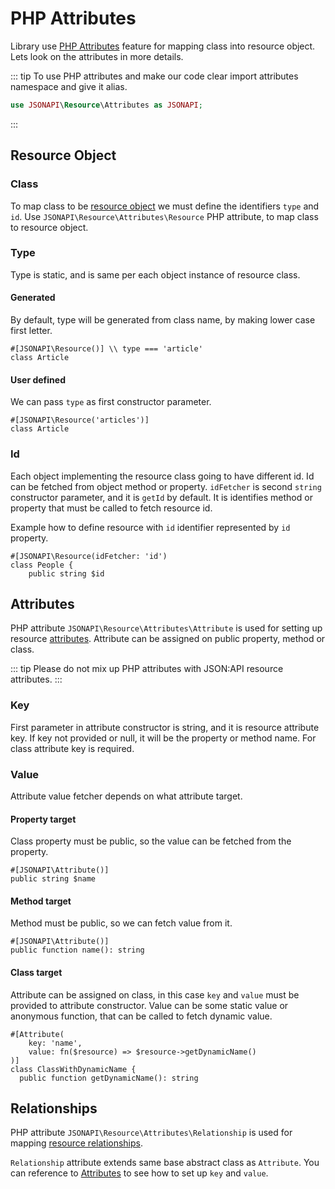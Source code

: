 # PHP Attributes
Library use [PHP Attributes](https://www.php.net/manual/en/language.attributes.overview.php) feature for mapping class into resource object.
Lets look on the attributes in more details.

::: tip
To use PHP attributes and make our code clear import attributes namespace and give it alias.
```php
use JSONAPI\Resource\Attributes as JSONAPI;
```
:::

## Resource Object
### Class
To map class to be [resource object](https://jsonapi.org/format/#document-resource-objects) we must define the identifiers `type` and `id`.
Use `JSONAPI\Resource\Attributes\Resource` PHP attribute, to map class to resource object.

### Type
Type is static, and is same per each object instance of resource class.

#### Generated
By default, type will be generated from class name, by making lower case first letter.
```php{1}
#[JSONAPI\Resource()] \\ type === 'article'
class Article
```

#### User defined
We can pass `type` as first constructor parameter.

```php{1}
#[JSONAPI\Resource('articles')]
class Article
```

### Id
Each object implementing the resource class going to have different id.
Id can be fetched from object method or property.
`idFetcher` is second `string` constructor parameter, and it is `getId` by default.
It is identifies method or property that must be called to fetch resource id.

Example how to define resource with `id` identifier represented by `id` property.
```php{1}
#[JSONAPI\Resource(idFetcher: 'id')
class People {
    public string $id
```

## Attributes
PHP attribute `JSONAPI\Resource\Attributes\Attribute` is used for setting up resource [attributes](https://jsonapi.org/format/#document-resource-object-attributes).
Attribute can be assigned on public property, method or class.

::: tip
Please do not mix up PHP attributes with JSON:API resource attributes.
:::

### Key
First parameter in attribute constructor is string, and it is resource attribute key.
If key not provided or null, it will be the property or method name.
For class attribute key is required.

### Value
Attribute value fetcher depends on what attribute target.

#### Property target
Class property must be public, so the value can be fetched from the property.

```php{1}
#[JSONAPI\Attribute()]
public string $name
```

#### Method target
Method must be public, so we can fetch value from it.

```php{1}
#[JSONAPI\Attribute()]
public function name(): string
```

#### Class target
Attribute can be assigned on class, in this case `key` and `value` must be provided to attribute constructor.
Value can be some static value or anonymous function, that can be called to fetch dynamic value.
```php{1-4}
#[Attribute(
    key: 'name',
    value: fn($resource) => $resource->getDynamicName()
)]
class ClassWithDynamicName {
  public function getDynamicName(): string
```

## Relationships
PHP attribute `JSONAPI\Resource\Attributes\Relationship` is used for mapping [resource relationships](https://jsonapi.org/format/#document-resource-object-relationships).

`Relationship` attribute extends same base abstract class as `Attribute`.
You can reference to [Attributes](/guide/attributes/#attributes) to see how to set up `key` and `value`.
